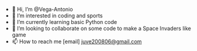 - 👋 Hi, I’m @Vega-Antonio
- 👀 I’m interested in coding and sports
- 🌱 I’m currently learning basic Python code
- 💞️ I’m looking to collaborate on some code to make a Space Invaders like game
- 📫 How to reach me [email] juve200806@gmail.com

<!---
Vega-Antonio/Vega-Antonio is a ✨ special ✨ repository because its `README.md` (this file) appears on your GitHub profile.
You can click the Preview link to take a look at your changes.
--->
